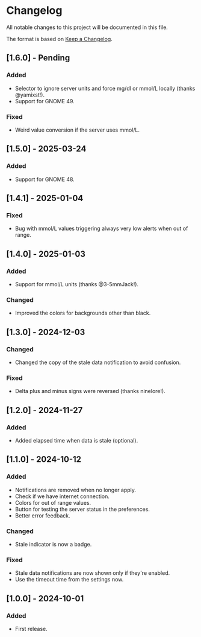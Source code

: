 # Changelog

All notable changes to this project will be documented in this file.

The format is based on [Keep a Changelog](https://keepachangelog.com/en/1.0.0/).

## [1.6.0] - Pending
### Added
- Selector to ignore server units and force mg/dl or mmol/L locally (thanks @yamixst!).
- Support for GNOME 49.

### Fixed
- Weird value conversion if the server uses mmol/L.

## [1.5.0] - 2025-03-24
### Added
- Support for GNOME 48.

## [1.4.1] - 2025-01-04
### Fixed
- Bug with mmol/L values triggering always very low alerts when out of range.

## [1.4.0] - 2025-01-03
### Added
- Support for mmol/L units (thanks @3-5mmJack!).

### Changed
- Improved the colors for backgrounds other than black.

## [1.3.0] - 2024-12-03
### Changed
- Changed the copy of the stale data notification to avoid confusion.

### Fixed
- Delta plus and minus signs were reversed (thanks ninelore!).

## [1.2.0] - 2024-11-27
### Added
- Added elapsed time when data is stale (optional).

## [1.1.0] - 2024-10-12
### Added
- Notifications are removed when no longer apply.
- Check if we have internet connection.
- Colors for out of range values.
- Button for testing the server status in the preferences.
- Better error feedback.

### Changed
- Stale indicator is now a badge.

### Fixed
- Stale data notifications are now shown only if they're enabled.
- Use the timeout time from the settings now.

## [1.0.0] - 2024-10-01
### Added
- First release.
